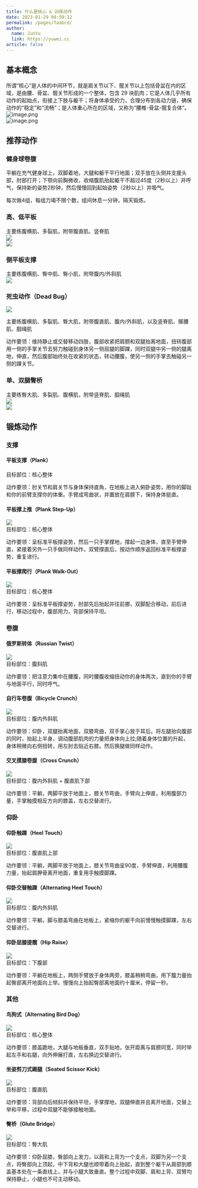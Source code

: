 ```yaml
---
title: 什么是核心 & 训练动作
date: 2023-01-29 09:59:12
permalink: /pages/faabcd/
author: 
  name: JunYu
  link: https://yuwei.cc
article: false
---
```

## 基本概念
所谓“核心”是人体的中间环节，就是肩关节以下、髋关节以上包括骨盆在内的区域，是由腰、骨盆、髋关节形成的一个整体，包含 29 块肌肉；它是人体几乎所有动作的起始点，衔接上下肢与躯干；将身体承受的力，合理分布到各动力链，确保动作的“稳定”和“流畅”；是人体重心所在的区域，又称为“腰椎-骨盆-髋复合体”。  
![image.png](https://f.pz.al/pzal/2023/01/29/5e3324c914f06.png)  
![image.png](https://f.pz.al/pzal/2023/01/29/a76db313715e9.png)
## 推荐动作
### 健身球卷腹
平躺在充气健身球上，双脚着地，大腿和躯干平行地面；双手放在头侧并支援头部，肘部打开；下颚向前胸微收，收缩腹肌抬起躯干不超过45度（2秒以上）并呼气，保持新的姿势2秒钟，然后慢慢回到起始姿势（2秒以上）并吸气。

每次做4组，每组力竭不限个数，组间休息一分钟，隔天锻炼。
### 高、低平板
主要练腹横肌、多裂肌，附带腹直肌、竖脊肌  
![](https://f.pz.al/pzal/2023/01/29/f0fb03c599a73.jpg)  
![](https://f.pz.al/pzal/2023/01/29/3bded836bb313.jpg)
### 侧平板支撑
主要练腹横肌、臀中肌、臀小肌，附带腹内/外斜肌  
![](https://f.pz.al/pzal/2023/01/29/438ccd3a4a999.jpg)
### 死虫动作（Dead Bug）
![](https://f.pz.al/pzal/2023/01/29/7fa5d296a284d.jpg)

主要练腹横肌、多裂肌、臀大肌，附带腹直肌、腹内/外斜肌，以及竖脊肌、髂腰肌、腘绳肌

动作要领：维持静止或交替移动四肢，腹部收紧把肩膀和双腿抬离地面，扭转腹部用一侧的手掌关节去努力触碰到身体另一侧屈腿的脚踝，同时双腿中另一侧的腿离地，伸直，然后腹部始终处在收紧的状态，转动腰腹，使另一侧的手掌去触碰另一侧的踝关节。
### 单、双腿臀桥
主要练臀大肌、多裂肌、腹横肌，附带竖脊肌、腘绳肌  
![](https://f.pz.al/pzal/2023/01/29/ec203a5c5a07d.jpg)  
![](https://f.pz.al/pzal/2023/01/29/7a47e8df8d9b9.png)
## 锻炼动作
### 支撑
#### 平板支撑（Plank）
目标部位：核心整体

动作要领：肘关节和肩关节与身体保持直角，在地板上进入俯卧姿势，用你的脚趾和你的前臂支撑你的体重。手臂成弯曲状，并置放在肩膀下，保持身体挺直。
#### 平板撑上推（Plank Step-Up）
![](https://f.pz.al/pzal/2023/01/29/c91318119abfb.gif)  
目标部位：核心整体

动作要领：呈标准平板撑姿势，然后一只手掌撑地，撑起一边身体，直至手臂伸直，紧接着另外一只手做同样动作，双臂撑直后，按动作顺序返回标准平板撑姿势，重复进行。
#### 平板撑爬行（Plank Walk-Out）
![](https://f.pz.al/pzal/2023/01/29/c80eaed54c5e9.gif)  
目标部位：核心整体

动作要领：呈标准平板撑姿势，肘部先后抬起并往前挪，双脚配合移动，前后进行，移动过程中，腹部用力，背部保持平坦。
### 卷腹
#### 俄罗斯转体（Russian Twist）
![](https://f.pz.al/pzal/2023/01/29/f8191945ba4ff.gif)  
目标部位：腹斜肌

动作要领：把注意力集中在腰腹，同时腰腹收缩扭动你的身体两次，直到你的手臂与地面平行，同时呼气。
#### 自行车卷腹（Bicycle Crunch）
![](https://f.pz.al/pzal/2023/01/29/7a1d7bdaf5bb7.gif)  
目标部位：腹内外斜肌

动作要领：仰卧，双腿抬离地面，双膝弯曲，双手掌心放于耳后。将左腿抬向腹部的同时，抬起上半身，调动腹部肌肉的力量把身体向上拉;随着身体位置的升起，身体稍微向右侧扭转，用左肘去贴近右膝。然后换腿做同样动作。
#### 交叉摸膝卷腹（Cross Crunch）
![](https://f.pz.al/pzal/2023/01/29/6a79759146317.gif)  
目标部位：腹内外斜肌 + 腹直肌下部

动作要领：平躺，两脚平放于地面上，膝关节弯曲，手臂向上伸直，利用腹部力量，手掌触摸相反方向的膝盖，左右交替进行。
### 仰卧
#### 仰卧触踝（Heel Touch）
![](https://f.pz.al/pzal/2023/01/29/8fcaabe69af45.gif)  
目标部位：腹直肌上部

动作要领：平躺，两脚平放于地面上，膝关节弯曲呈90度，手臂伸直，利用腰腹力量，抬起肩胛骨离开地面，重复用手触摸脚踝。
#### 仰卧交替触踝（Alternating Heel Touch）
![](https://f.pz.al/pzal/2023/01/29/5a0c4d59f5e18.gif)  
目标部位：腹内外斜肌

动作要领：平躺，脚与膝盖弯曲在地板上，紧缩你的躯干向前慢慢触摸脚踝，左右交替进行。
#### 仰卧屈膝提髋（Hip Raise）
![](https://f.pz.al/pzal/2023/01/29/ff1d85d685e0d.gif)  
目标部位：下腹部

动作要领：平躺在地板上，两侧手臂放于身体两旁，膝盖稍稍弯曲，用下腹力量抬起臀部离开地面向上举。慢慢向上抬起臀部离地面约十厘米，停留一秒。
### 其他
#### 鸟狗式（Alternating Bird Dog）
![](https://f.pz.al/pzal/2023/01/29/9783a277869cf.gif)  
目标部位：核心整体

动作要领：膝盖跪地，大腿与地板垂直，双手贴地，张开距离与肩膀同宽，同时举起左手和右腿，向外伸展打直，左右换边交替进行。
#### 坐姿剪刀式踢腿（Seated Scissor Kick）
![](https://f.pz.al/pzal/2023/01/29/c2b43a9445dc1.gif)  
目标部位：腹直肌

动作要领：背部向后倾斜并保持平坦，手掌撑地，双腿伸直并且离开地面，交替上举和平移，过程中双腿不能够接触地面。
#### 臀桥（Glute Bridge）
![](https://f.pz.al/pzal/2023/01/29/a1fba5b9afd44.gif)  
目标部位：臀大肌

动作要领：仰卧屈膝，臀部向上发力，以肩和上背为一个支点，双脚为另一个支点，将臀部向上顶起，中下背和大腿也顺带着向上抬起，直到整个躯干从肩部到膝盖基本处在一条直线上，并与小腿大致垂直。整个过程中双脚、肩和上背、双臂均保持静止，小腿也不可主动移动。